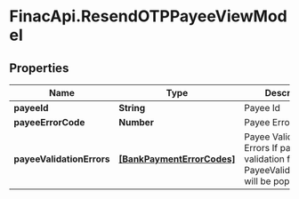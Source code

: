 # FinacApi.ResendOTPPayeeViewModel

## Properties
Name | Type | Description | Notes
------------ | ------------- | ------------- | -------------
**payeeId** | **String** | Payee Id | [optional] 
**payeeErrorCode** | **Number** | Payee Error Codes | [optional] 
**payeeValidationErrors** | [**[BankPaymentErrorCodes]**](BankPaymentErrorCodes.md) | Payee Validation Errors  If payee validation failed, the PayeeValidationErrors will be populated | [optional] 
